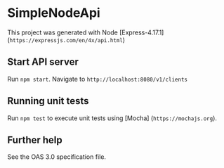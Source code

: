 # SimpleNodeApi

This project was generated with Node [Express-4.17.1] (`https://expressjs.com/en/4x/api.html`)

## Start API server

Run `npm start`. Navigate to `http://localhost:8080/v1/clients` 

## Running unit tests

Run `npm test` to execute unit tests using [Mocha] (`https://mochajs.org`).

## Further help

See the OAS 3.0 specification file.
